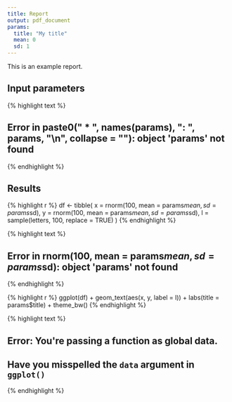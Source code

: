 ```yaml
---
title: Report
output: pdf_document
params:
  title: "My title"
  mean: 0
  sd: 1
---
```




This is an example report.

## Input parameters 


{% highlight text %}
## Error in paste0(" * ", names(params), ": ", params, "\n", collapse = ""): object 'params' not found
{% endhighlight %}

## Results

{% highlight r %}
df <- tibble(
  x = rnorm(100, mean = params$mean, sd = params$sd),
  y = rnorm(100, mean = params$mean, sd = params$sd),
  l = sample(letters, 100, replace = TRUE)
)
{% endhighlight %}



{% highlight text %}
## Error in rnorm(100, mean = params$mean, sd = params$sd): object 'params' not found
{% endhighlight %}



{% highlight r %}
ggplot(df) + 
  geom_text(aes(x, y, label = l)) +
  labs(title = params$title) +
  theme_bw()
{% endhighlight %}



{% highlight text %}
## Error:   You're passing a function as global data.
##   Have you misspelled the `data` argument in `ggplot()`
{% endhighlight %}

